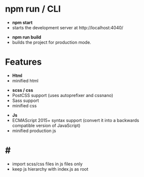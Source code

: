 <h1>npm run / CLI</h1>
<p>
    <ul>
        <li><b>npm start</b></li>
        <li>starts the development server at http://localhost:4040/</li>
    </ul>
</p>
<p>
    <ul>
        <li><b>npm run build</b></li>
        <li>builds the project for production mode.</li>
    </ul>
</p>

<h1>Features</h1>
<p>
    <ul>
        <li><b>Html</b></li>
        <li>minified html</li>
    </ul>
</p>
<p>
    <ul>
        <li><b>scss / css</b></li>
        <li>PostCSS support (uses autoprefixer and cssnano)</li>
        <li>Sass support</li>
        <li>minified css</li>
    </ul>
</p>
<p>
    <ul>
        <li><b>Js</b></li>
        <li>ECMAScript 2015+ syntax support (convert it into a backwards compatible version of JavaScript)</li>
        <li>minified production js</li>
    </ul>
</p>
<h1>#</h1>
<p>
    <ul>
        <li>import scss/css files in js files only</li>
        <li>keep js hierarchy with index.js as root</li>
    </ul>
</p>